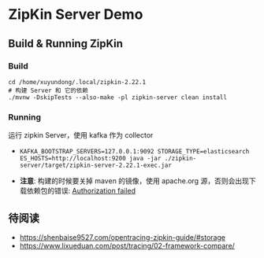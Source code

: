 ZipKin Server Demo
===

## Build & Running ZipKin

### Build

```shell
cd /home/xuyundong/.local/zipkin-2.22.1
# 构建 Server 和 它的依赖
./mvnw -DskipTests --also-make -pl zipkin-server clean install
```

### Running

运行 zipkin Server，使用 kafka 作为 collector

+ `KAFKA_BOOTSTRAP_SERVERS=127.0.0.1:9092 STORAGE_TYPE=elasticsearch ES_HOSTS=http://localhost:9200 java -jar ./zipkin-server/target/zipkin-server-2.22.1-exec.jar`

+ __注意__: 构建的时候要关掉 maven 的镜像，使用 apache.org 源，否则会出现下载依赖包的错误: [Authorization failed](https://gist.github.com/bwangelme/af849ca7553f63fa433e593738377457)


## 待阅读

+ https://shenbaise9527.com/opentracing-zipkin-guide/#storage
+ https://www.lixueduan.com/post/tracing/02-framework-compare/
